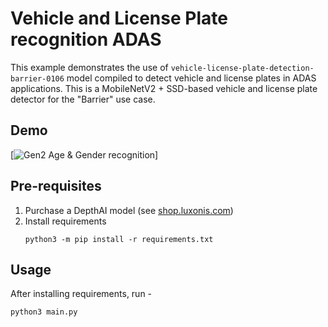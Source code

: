 # Vehicle and License Plate recognition ADAS

This example demonstrates the use of `vehicle-license-plate-detection-barrier-0106` model compiled to detect vehicle and license plates
in ADAS applications. This is a MobileNetV2 + SSD-based vehicle and license plate detector for the "Barrier" use case. 


## Demo

[![Gen2 Age & Gender recognition](https://user-images.githubusercontent.com/5244214/106005496-954a8200-60b4-11eb-923e-b84df9de9fff.gif)]

## Pre-requisites

1. Purchase a DepthAI model (see [shop.luxonis.com](https://shop.luxonis.com/))
2. Install requirements
   ```
   python3 -m pip install -r requirements.txt
   ```

## Usage

After installing requirements, run -
```
python3 main.py
``` 
